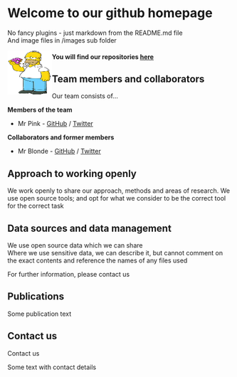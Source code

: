 # Welcome to our github homepage
No fancy plugins - just markdown from the README.md file  
And image files in /images sub folder

<img align="left" width="100" height="100" src="/images/Homer_Simpson.png">

<!-- comments out the code -->

<!-- ![Team Logo](/images/Homer_Simpson.png) -->

#### You will find our repositories [here](https://github.com/cwmaCampbell?tab=repositories)

## Team members and collaborators
Our team consists of...  

**Members of the team**  

* Mr Pink - [GitHub](https://github.com/username) / [Twitter](https://twitter.com/profile)

**Collaborators and former members**  

* Mr Blonde - [GitHub](https://github.com/username) / [Twitter](https://twitter.com/profile)

## Approach to working openly  
We work openly to share our approach, methods and areas of research.
We use open source tools; and opt for what we consider to be the correct tool for the correct task

## Data sources and data management
We use open source data which we can share  
Where we use sensitive data, we can describe it, but cannot comment on the exact contents and reference the names of any files used

For further information, please contact us

## Publications
Some publication text

## Contact us
Contact us

Some text with contact details

